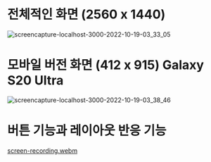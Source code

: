 # 전체적인 화면 (2560 x 1440)

![screencapture-localhost-3000-2022-10-19-03_33_05](https://user-images.githubusercontent.com/105827577/196515785-f700d458-c6d3-4b0d-942e-aa1bb7e04563.png)


# 모바일 버전 화면  (412 x 915) Galaxy S20 Ultra

![screencapture-localhost-3000-2022-10-19-03_38_46](https://user-images.githubusercontent.com/105827577/196516166-13d891ae-994f-4f05-8475-2844d176bc61.png)


# 버튼 기능과 레이아웃 반응 기능 
[screen-recording.webm](https://user-images.githubusercontent.com/105827577/196521217-3416481a-f215-499c-b95f-a61592997aa6.webm)


